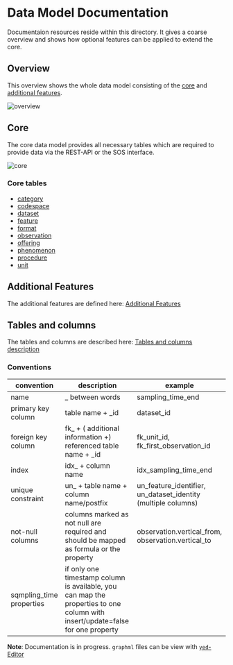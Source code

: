 # Data Model Documentation
Documentaion resources reside within this directory. It
gives a coarse overview and shows how optional features
can be applied to extend the core.

## Overview

This overview shows the whole data model consisting of the [core](#core) and [additional features](#additional-features).

![overview](https://github.com/52North/series-hibernate/blob/develop/docs/images/overview.png)

## Core

The core data model provides all necessary tables which are required to provide data via the REST-API or the SOS interface.

![core](https://github.com/52North/series-hibernate/blob/develop/docs/images/core.png)

### Core tables

- [category](https://github.com/52North/series-hibernate/blob/develop/docs/TableMetadata.md#category)
- [codespace](https://github.com/52North/series-hibernate/blob/develop/docs/TableMetadata.md#codespace)
- [dataset](https://github.com/52North/series-hibernate/blob/develop/docs/TableMetadata.md#dataset)
- [feature](https://github.com/52North/series-hibernate/blob/develop/docs/TableMetadata.md#feature)
- [format](https://github.com/52North/series-hibernate/blob/develop/docs/TableMetadata.md#format)
- [observation](https://github.com/52North/series-hibernate/blob/develop/docs/TableMetadata.md#observation)
- [offering](https://github.com/52North/series-hibernate/blob/develop/docs/TableMetadata.md#offering)
- [phenomenon](https://github.com/52North/series-hibernate/blob/develop/docs/TableMetadata.md#phenomenon)
- [procedure](https://github.com/52North/series-hibernate/blob/develop/docs/TableMetadata.md#procedure)
- [unit](https://github.com/52North/series-hibernate/blob/develop/docs/TableMetadata.md#unit)

## Additional Features

The additional features are defined here: [Additional Features ](https://github.com/52North/series-hibernate/blob/develop/docs/AdditionalFeatures.md)

## Tables and columns

The tables and columns are described here: [Tables and columns description](https://github.com/52North/series-hibernate/blob/develop/docs/TableMetadata.md)

### Conventions

| convention | description | example |
| --- | --- | --- |
| name | _ between words | sampling_time_end |
| primary key column | table name + _id | dataset_id |
| foreign key column | fk_ + ( additional information +) referenced table name + _id | fk_unit_id, fk_first_observation_id |
| index | idx_ + column name | idx_sampling_time_end |
| unique constraint | un_ + table name + column name/postfix | un_feature_identifier, un_dataset_identity (multiple columns) |
| not-null columns | columns marked as not null are required and should be mapped as formula or the property | observation.vertical_from, observation.vertical_to |
| sqmpling_time properties | if only one timestamp column is available, you can map the properties to one column with insert/update=false for one property |


**Note**: Documentation is in progress. `graphml` files can
be view with [`yed`-Editor](https://www.yworks.com/products/yed)
